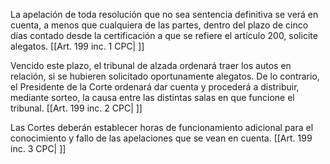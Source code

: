La apelación de toda resolución que no sea sentencia definitiva se verá en cuenta, a menos que cualquiera de las partes, dentro del plazo de cinco días contado desde la certificación a que se refiere el artículo 200, solicite alegatos. [[Art. 199 inc. 1 CPC| ]]

Vencido este plazo, el tribunal de alzada ordenará traer los autos en relación, si se hubieren solicitado oportunamente alegatos. De lo contrario, el Presidente de la Corte ordenará dar cuenta y procederá a distribuir, mediante sorteo, la causa entre las distintas salas en que funcione el tribunal. [[Art. 199 inc. 2 CPC| ]]

Las Cortes deberán establecer horas de funcionamiento adicional para el conocimiento y fallo de las apelaciones que se vean en cuenta. [[Art. 199 inc. 3 CPC| ]]